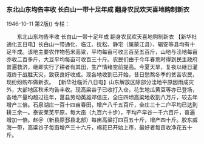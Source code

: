 ### 东北山东均告丰收  长白山一带十足年成  翻身农民欢天喜地购制新衣

1946-10-11
第2版()
专栏：

　　东北山东均告丰收
    长白山一带十足年成
    翻身农民欢天喜地购制新衣
    【新华社通化五日电】长白山一带通化、临江、抚松、静宅（属蒙江县）、辑安等县均有十足年成。该地主要农作物苞米高粱，平均每亩可收三百至五百斤，山地与洼地每亩亦收二百多斤，大豆平均每亩可收百三十斤。农民们由于今年春荒时得到民主政府普遍救济，继即实行了耕者有其田，生产情绪空前提高。今夏天旱，复夜以继日灌溉终于战胜天灾，致获良好收成。现各地收割已开始，昔日愁熬冬季的贫苦农民，现纷纷购布做新衣。
    【新华社临沂八日电】山东解放区除部分洼地平原因雨成灾外，大部地区秋禾均告丰收。现高粱谷子已收打入仓，花生地瓜黄豆等亦已登场，各地产量均超过往年，莒县劳动英雄邓信庄，全庄四顷高粱地收割八万斤，较去年增产三倍。石泉湖庄一百十四亩春田，增产八千五百斤，全庄三十二户平均已达到耕三余一。泰安莱芜平原，每大亩（九百六十步），平均产早谷一千六百斤，普遍增加一倍。赵＠（新县原邳县北部）每亩高粱打四百五十斤，增产四十斤。胶东威海一带，高粱谷子每亩增产三十六斤，棉花已开始上市，最好者每亩收净花五十斤。
